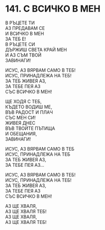 # 141. С ВСИЧКО В МЕН  
  
В РЪЦЕТЕ ТИ  
АЗ ПРЕДАВАМ СЕ  
И ВСИЧКО В МЕН  
ЗА ТЕБ Е!  
В РЪЦЕТЕ СИ  
ДЪРЖИШ СВЕТА КРАЙ МЕН  
И АЗ СЪМ ТВОЙ  
ЗАВИНАГИ!  
  
ИСУС, АЗ ВЯРВАМ САМО В ТЕБ!  
ИСУС, ПРИНАДЛЕЖА НА ТЕБ!  
ЗА ТЕБ ЖИВЕЯ АЗ,  
ЗА ТЕБЕ ПЕЯ АЗ  
СЪС ВСИЧКО В МЕН!  
  
ЩЕ ХОДЯ С ТЕБ,  
КЪДЕТО ВОДИШ МЕ,  
ВЪВ РАДОСТ И ПЛАЧ  
СЪС МЕН СИ!  
ЖИВЕЯ ДНЕС  
ВЪВ ТВОЙТЕ ПЪТИЩА  
И ОБЕЩАНИЯ,  
ЗАВИНАГИ!  
  
ИСУС, АЗ ВЯРВАМ САМО В ТЕБ  
ИСУС, ПРИНАДЛЕЖА НА ТЕБ  
ЗА ТЕБ ЖИВЕЯ АЗ,  
ЗА ТЕБЕ ПЕЯ АЗ...  
  
ИСУС, АЗ ВЯРВАМ САМО В ТЕБ!  
ИСУС, ПРИНАДЛЕЖА НА ТЕБ!  
ЗА ТЕБ ЖИВЕЯ АЗ,  
ЗА ТЕБЕ ПЕЯ АЗ  
СЪС ВСИЧКО В МЕН!  
  
АЗ ЩЕ ХВАЛЯ,  
АЗ ЩЕ ХВАЛЯ ТЕБ!  
АЗ ЩЕ ХВАЛЯ,  
АЗ ЩЕ ХВАЛЯ ТЕБ!  
  